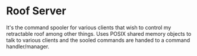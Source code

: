 # Roof Server
It's the command spooler for various clients that wish to control my retractable roof among other things.
Uses POSIX shared memory objects to talk to various clients and the sooled commands are handed to a command handler/manager.
